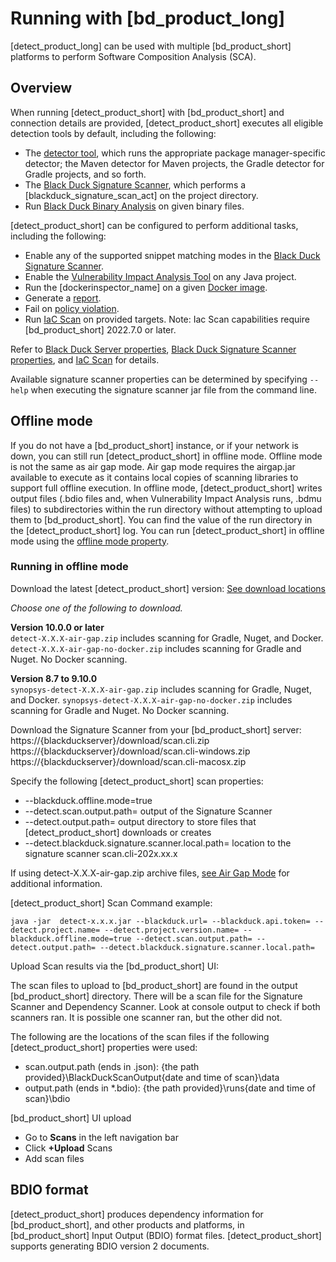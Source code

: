 # Running with [bd_product_long]

[detect_product_long] can be used with multiple [bd_product_short] platforms to perform Software Composition Analysis (SCA).

## Overview

When running [detect_product_short] with [bd_product_short] and connection details are provided, [detect_product_short] executes all eligible detection tools by default, including the following:

* The [detector tool](../../components/detectors.dita), which runs the appropriate package manager-specific detector; the Maven detector
for Maven projects, the Gradle detector for Gradle projects, and so forth.
* The [Black Duck Signature Scanner](../../properties/configuration/signature-scanner.md), which performs a [blackduck_signature_scan_act] on the
project directory.
* Run [Black Duck Binary Analysis](../../properties/configuration/binary-scanner.md) on given binary files.

[detect_product_short] can be configured to perform additional tasks, including the following:

* Enable any of the supported snippet matching modes in the [Black Duck Signature Scanner](../../properties/configuration/signature-scanner.md).
* Enable the [Vulnerability Impact Analysis Tool](../../properties/configuration/impact-analysis.md#vulnerability-impact-analysis-enabled) on any Java project.
* Run the [dockerinspector_name] on a given [Docker image](../../packagemgrs/docker/intro.md).
* Generate a [report](../../properties/configuration/report.md).
* Fail on [policy violation](../../properties/configuration/project.md#fail-on-policy-violation-severities-advanced).
* Run [IaC Scan](../iacscan.md) on provided targets. Note: Iac Scan capabilities require [bd_product_short] 2022.7.0 or later.

Refer to [Black Duck Server properties](../../properties/configuration/blackduck-server.md), [Black Duck Signature Scanner properties](../../properties/configuration/signature-scanner.md), and [IaC Scan](../iacscan.md) for details.

<note type="tip">Available signature scanner properties can be determined by specifying `--help` when executing the signature scanner jar file from the command line.</note>

## Offline mode

If you do not have a [bd_product_short] instance, or if your network is down, you can still run [detect_product_short] in offline mode.
<note type="note">Offline mode is not the same as air gap mode. Air gap mode requires the airgap.jar available to execute as it contains local copies of scanning libraries to support full offline execution.</note>
In offline mode, [detect_product_short] writes output files (.bdio files and, when Vulnerability Impact Analysis runs, .bdmu files) to subdirectories
within the run directory without attempting to upload them to [bd_product_short]. You can find the value of the run directory in the [detect_product_short] log.
You can run [detect_product_short] in offline mode using the [offline mode property](../../properties/configuration/blackduck-server.md#offline-mode).

### Running in offline mode

Download the latest [detect_product_short] version:
 [See download locations](../../downloadingandinstalling/downloadlocations.md)
 
*Choose one of the following to download.*

**Version 10.0.0 or later**   
`detect-X.X.X-air-gap.zip` includes scanning for Gradle, Nuget, and Docker.
`detect-X.X.X-air-gap-no-docker.zip` includes scanning for Gradle and Nuget. No Docker scanning.

**Version 8.7 to 9.10.0**   
`synopsys-detect-X.X.X-air-gap.zip` includes scanning for Gradle, Nuget, and Docker.
`synopsys-detect-X.X.X-air-gap-no-docker.zip` includes scanning for Gradle and Nuget. No Docker scanning.

Download the Signature Scanner from your [bd_product_short] server:
https://{blackduckserver}/download/scan.cli.zip
https://{blackduckserver}/download/scan.cli-windows.zip
https://{blackduckserver}/download/scan.cli-macosx.zip

Specify the following [detect_product_short] scan properties:
* --blackduck.offline.mode=true
* --detect.scan.output.path= output of the Signature Scanner
* --detect.output.path= output directory to store files that [detect_product_short] downloads or creates
* --detect.blackduck.signature.scanner.local.path= location to the signature scanner scan.cli-202x.xx.x

<note type="note">If using detect-X.X.X-air-gap.zip archive files, [see Air Gap Mode](../../downloadingandinstalling/airgap.md) for additional information.</note>

[detect_product_short] Scan Command example:
```
java -jar  detect-x.x.x.jar --blackduck.url= --blackduck.api.token= --detect.project.name= --detect.project.version.name= --blackduck.offline.mode=true --detect.scan.output.path= --detect.output.path= --detect.blackduck.signature.scanner.local.path=
```
      
Upload Scan results via the [bd_product_short] UI:

The scan files to upload to [bd_product_short] are found in the output [bd_product_short] directory. There will be a scan file for the Signature Scanner and Dependency Scanner. Look at console output to check if both scanners ran. It is possible one scanner ran, but the other did not.

The following are the locations of the scan files if the following [detect_product_short] properties were used:

* scan.output.path (ends in .json): {the path provided}\BlackDuckScanOutput\{date and time of scan}\data
* output.path (ends in *.bdio): {the path provided}\runs\{date and time of scan}\bdio

[bd_product_short] UI upload

- Go to **Scans** in the left navigation bar
- Click **+Upload** Scans
- Add scan files

## BDIO format

[detect_product_short] produces dependency information for [bd_product_short], and other products and platforms, in [bd_product_short] Input Output (BDIO) format files.
[detect_product_short] supports generating BDIO version 2 documents.
